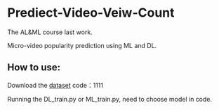 # Prediect-Video-Veiw-Count
The AL&ML course last work. 

Micro-video popularity prediction using ML and DL.

## How to use:
Download the [dataset](https://pan.baidu.com/s/10Ix-mJwv05ELZkuLiiaQfg) code：1111

Running the DL_train.py or ML_train.py, need to choose model in code.
